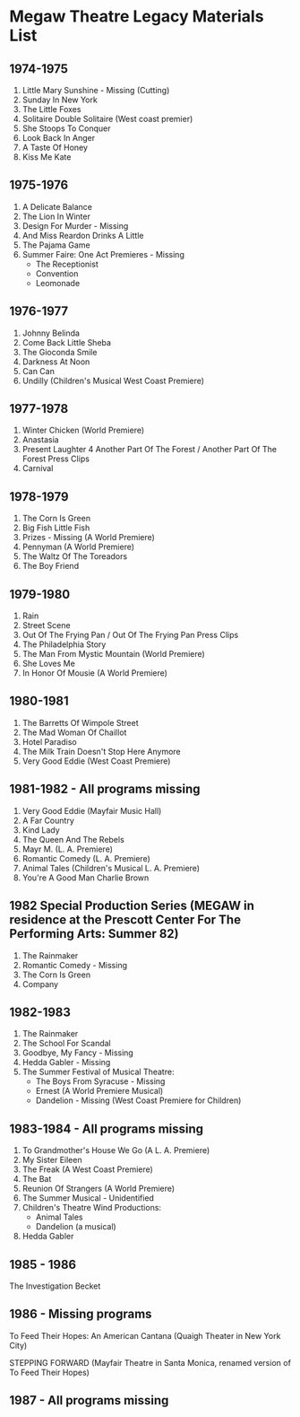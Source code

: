 # Megaw Theatre Legacy Materials List

## 1974-1975

1. Little Mary Sunshine - Missing (Cutting)
2. Sunday In New York
3. The Little Foxes
4. Solitaire Double Solitaire (West coast premier)
5. She Stoops To Conquer
6. Look Back In Anger
7. A Taste Of Honey
8. Kiss Me Kate

## 1975-1976

1. A Delicate Balance
2. The Lion In Winter
3. Design For Murder - Missing
4. And Miss Reardon Drinks A Little
5. The Pajama Game
6. Summer Faire: One Act Premieres - Missing
    * The Receptionist
    * Convention
    * Leomonade

## 1976-1977

1. Johnny Belinda
2. Come Back Little Sheba
3. The Gioconda Smile
4. Darkness At Noon
5. Can Can
6. Undilly (Children's Musical West Coast Premiere)

## 1977-1978

1. Winter Chicken (World Premiere)
2. Anastasia
3. Present Laughter
4  Another Part Of The Forest / Another Part Of The Forest Press Clips
5. Carnival

## 1978-1979

1. The Corn Is Green
2. Big Fish Little Fish
3. Prizes - Missing (A World Premiere)
4. Pennyman (A World Premiere)
5. The Waltz Of The Toreadors
6. The Boy Friend

## 1979-1980

1. Rain
2. Street Scene
3. Out Of The Frying Pan / Out Of The Frying Pan Press Clips
4. The Philadelphia Story
5. The Man From Mystic Mountain (World Premiere)
6. She Loves Me
7. In Honor Of Mousie (A World Premiere)

## 1980-1981

1. The Barretts Of Wimpole Street
2. The Mad Woman Of Chaillot
3. Hotel Paradiso
4. The Milk Train Doesn't Stop Here Anymore
5. Very Good Eddie (West Coast Premiere)

## 1981-1982 - All programs missing

1. Very Good Eddie (Mayfair Music Hall)
2. A Far Country
3. Kind Lady
4. The Queen And The Rebels
5. Mayr M. (L. A. Premiere)
6. Romantic Comedy (L. A. Premiere)
7. Animal Tales (Children's Musical L. A. Premiere)
8. You're A Good Man Charlie Brown

## 1982 Special Production Series (MEGAW in residence at the Prescott Center For The Performing Arts: Summer 82)

1. The Rainmaker
2. Romantic Comedy - Missing
3. The Corn Is Green
4. Company

## 1982-1983

1. The Rainmaker
2. The School For Scandal
3. Goodbye, My Fancy - Missing
4. Hedda Gabler - Missing
5. The Summer Festival of Musical Theatre:
    * The Boys From Syracuse - Missing
    * Ernest (A World Premiere Musical)
    * Dandelion  - Missing (West Coast Premiere for Children)

## 1983-1984 - All programs missing

1. To Grandmother's House We Go (A L. A. Premiere)
2. My Sister Eileen
3. The Freak (A West Coast Premiere)
4. The Bat
5. Reunion Of Strangers (A World Premiere)
6. The Summer Musical - Unidentified
7. Children's Theatre Wind Productions:
    * Animal Tales
    * Dandelion (a musical)
8. Hedda Gabler

## 1985 - 1986

The Investigation
Becket

## 1986 - Missing programs

To Feed Their Hopes: An American Cantana (Quaigh Theater in New York City)

STEPPING FORWARD (Mayfair Theatre in Santa Monica, renamed version of To Feed Their Hopes)

## 1987 - All programs missing


